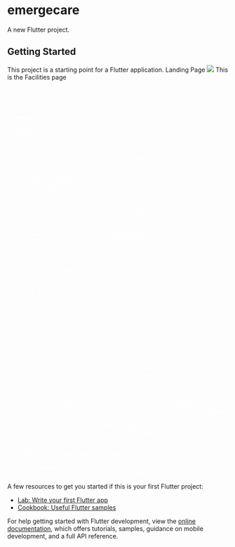 # emergecare

A new Flutter project.

## Getting Started

This project is a starting point for a Flutter application.
Landing Page
![](https://github.com/Your_Repository_Name/Your_GIF_Name.gif)
This is the Facilities page
![facility](https://github.com/dhruvaditya/CONQUERER-23/blob/master/assets/images/Emergecare.gif)


A few resources to get you started if this is your first Flutter project:

- [Lab: Write your first Flutter app](https://docs.flutter.dev/get-started/codelab)
- [Cookbook: Useful Flutter samples](https://docs.flutter.dev/cookbook)

For help getting started with Flutter development, view the
[online documentation](https://docs.flutter.dev/), which offers tutorials,
samples, guidance on mobile development, and a full API reference.
